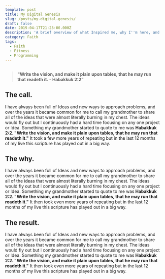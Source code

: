 ```yaml
---
template: post
title: My Digital Genesis
slug: /posts/my-digital-genesis/
draft: false
date: 2019-04-17T21:23:00.000Z
description: 'A brief overview of what Inspired me, why I''m here, and what to expect. '
category: Faith
tags:
  - Faith
  - Fitness
  - Programming
---
```

## 

> **"Write the vision, and make it plain upon tables, that he may run that readeth it. - Habakkuk 2:2"**

## The call. 

I have always been full of Ideas and new ways to approach problems, and over the years it became common for me to call my grandmother to share all of the ideas that were almost literally burning in my chest. The ideas would fly out but I continuously had a hard time focusing on any one project or Idea. Something my grandmother started to quote to me was  **Habakkuk 2:2. "Write the vision, and make it plain upon tables, that he may run that readeth it."** It took a few more years of repeating but in the last 12 months of my live this scripture has played out in a big way. 



## The why. 

I have always been full of Ideas and new ways to approach problems, and over the years it became common for me to call my grandmother to share all of the ideas that were almost literally burning in my chest. The ideas would fly out but I continuously had a hard time focusing on any one project or Idea. Something my grandmother started to quote to me was  **Habakkuk 2:2. "Write the vision, and make it plain upon tables, that he may run that readeth it."** It then took even more years of repeating but in the last 12 months of my live this scripture has played out in a big way. 



## The result. 

I have always been full of Ideas and new ways to approach problems, and over the years it became common for me to call my grandmother to share all of the ideas that were almost literally burning in my chest. The ideas would fly out but I continuously had a hard time focusing on any one project or Idea. Something my grandmother started to quote to me was  **Habakkuk 2:2. "Write the vision, and make it plain upon tables, that he may run that readeth it."** It then took even more years of repeating but in the last 12 months of my live this scripture has played out in a big way.
